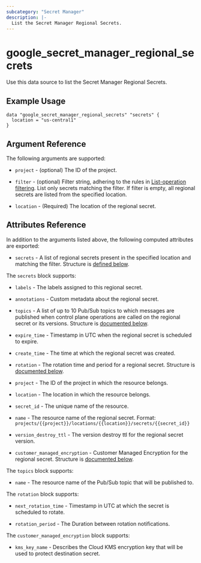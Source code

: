 ```yaml
---
subcategory: "Secret Manager"
description: |-
  List the Secret Manager Regional Secrets.
---
```


# google_secret_manager_regional_secrets

Use this data source to list the Secret Manager Regional Secrets.

## Example Usage 

```hcl
data "google_secret_manager_regional_secrets" "secrets" {
  location = "us-central1"
}
```

## Argument Reference

The following arguments are supported:

* `project` - (optional) The ID of the project.

* `filter` - (optional) Filter string, adhering to the rules in [List-operation filtering](https://cloud.google.com/secret-manager/docs/filtering). List only secrets matching the filter. If filter is empty, all regional secrets are listed from the specified location.

* `location` - (Required) The location of the regional secret.

## Attributes Reference

In addition to the arguments listed above, the following computed attributes are exported:

* `secrets` - A list of regional secrets present in the specified location and matching the filter. Structure is [defined below](#nested_secrets).

<a name="nested_secrets"></a>The `secrets` block supports:

* `labels` - The labels assigned to this regional secret.

* `annotations` - Custom metadata about the regional secret.

* `topics` -
  A list of up to 10 Pub/Sub topics to which messages are published when control plane operations are called on the regional secret or its versions.
  Structure is [documented below](#nested_topics).

* `expire_time` - Timestamp in UTC when the regional secret is scheduled to expire.

* `create_time` - The time at which the regional secret was created.

* `rotation` -
  The rotation time and period for a regional secret.
  Structure is [documented below](#nested_rotation).

* `project` - The ID of the project in which the resource belongs.

* `location` - The location in which the resource belongs.

* `secret_id` - The unique name of the resource.

* `name` - The resource name of the regional secret. Format: `projects/{{project}}/locations/{{location}}/secrets/{{secret_id}}`

* `version_destroy_ttl` - The version destroy ttl for the regional secret version.

* `customer_managed_encryption` -
  Customer Managed Encryption for the regional secret.
  Structure is [documented below](#nested_customer_managed_encryption_user_managed).

<a name="nested_topics"></a>The `topics` block supports:

* `name` - The resource name of the Pub/Sub topic that will be published to.

<a name="nested_rotation"></a>The `rotation` block supports:

* `next_rotation_time` - Timestamp in UTC at which the secret is scheduled to rotate.

* `rotation_period` - The Duration between rotation notifications.

<a name="nested_customer_managed_encryption_user_managed"></a>The `customer_managed_encryption` block supports:

* `kms_key_name` -
  Describes the Cloud KMS encryption key that will be used to protect destination secret.
